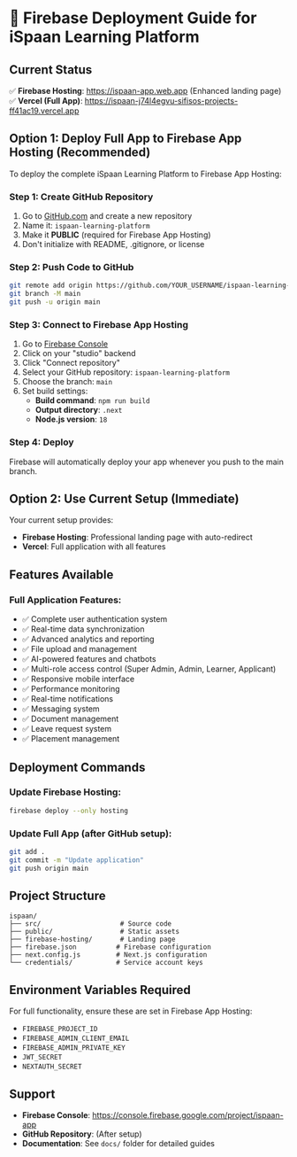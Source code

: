 # 🚀 Firebase Deployment Guide for iSpaan Learning Platform

## Current Status

✅ **Firebase Hosting**: https://ispaan-app.web.app (Enhanced landing page)
✅ **Vercel (Full App)**: https://ispaan-j74l4egvu-sifisos-projects-ff41ac19.vercel.app

## Option 1: Deploy Full App to Firebase App Hosting (Recommended)

To deploy the complete iSpaan Learning Platform to Firebase App Hosting:

### Step 1: Create GitHub Repository
1. Go to [GitHub.com](https://github.com) and create a new repository
2. Name it: `ispaan-learning-platform`
3. Make it **PUBLIC** (required for Firebase App Hosting)
4. Don't initialize with README, .gitignore, or license

### Step 2: Push Code to GitHub
```bash
git remote add origin https://github.com/YOUR_USERNAME/ispaan-learning-platform.git
git branch -M main
git push -u origin main
```

### Step 3: Connect to Firebase App Hosting
1. Go to [Firebase Console](https://console.firebase.google.com/project/ispaan-app/apphosting)
2. Click on your "studio" backend
3. Click "Connect repository"
4. Select your GitHub repository: `ispaan-learning-platform`
5. Choose the branch: `main`
6. Set build settings:
   - **Build command**: `npm run build`
   - **Output directory**: `.next`
   - **Node.js version**: `18`

### Step 4: Deploy
Firebase will automatically deploy your app whenever you push to the main branch.

## Option 2: Use Current Setup (Immediate)

Your current setup provides:
- **Firebase Hosting**: Professional landing page with auto-redirect
- **Vercel**: Full application with all features

## Features Available

### Full Application Features:
- ✅ Complete user authentication system
- ✅ Real-time data synchronization
- ✅ Advanced analytics and reporting
- ✅ File upload and management
- ✅ AI-powered features and chatbots
- ✅ Multi-role access control (Super Admin, Admin, Learner, Applicant)
- ✅ Responsive mobile interface
- ✅ Performance monitoring
- ✅ Real-time notifications
- ✅ Messaging system
- ✅ Document management
- ✅ Leave request system
- ✅ Placement management

## Deployment Commands

### Update Firebase Hosting:
```bash
firebase deploy --only hosting
```

### Update Full App (after GitHub setup):
```bash
git add .
git commit -m "Update application"
git push origin main
```

## Project Structure

```
ispaan/
├── src/                    # Source code
├── public/                 # Static assets
├── firebase-hosting/       # Landing page
├── firebase.json          # Firebase configuration
├── next.config.js         # Next.js configuration
└── credentials/           # Service account keys
```

## Environment Variables Required

For full functionality, ensure these are set in Firebase App Hosting:
- `FIREBASE_PROJECT_ID`
- `FIREBASE_ADMIN_CLIENT_EMAIL`
- `FIREBASE_ADMIN_PRIVATE_KEY`
- `JWT_SECRET`
- `NEXTAUTH_SECRET`

## Support

- **Firebase Console**: https://console.firebase.google.com/project/ispaan-app
- **GitHub Repository**: (After setup)
- **Documentation**: See `docs/` folder for detailed guides
